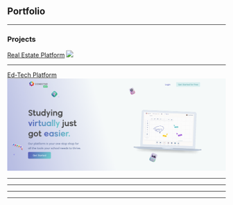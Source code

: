 ## Portfolio

---

### Projects

[Real Estate Platform](http://raceconomy.com/)
<img src="images/[project1.png?raw=true"/>

---
[Ed-Tech Platform](http://conectar.io/)
<img src="images/project2.png?raw=true"/>

---
<!-- [Project 3 Title](http://example.com/)
<img src="images/project3.jpg?raw=true"/> -->

---

<!-- ### Category Name 2 -->

<!-- - [Project 1 Title](http://raceconomy.com/)
- [Project 2 Title](http://example.com/)
- [Project 3 Title](http://example.com/)
- [Project 4 Title](http://example.com/)
- [Project 5 Title](http://example.com/) -->

---




---
<!-- <p style="font-size:11px">Page template forked from <a href="https://github.com/evanca/quick-portfolio">evanca</a></p> -->
<!-- Remove above link if you don't want to attibute -->

